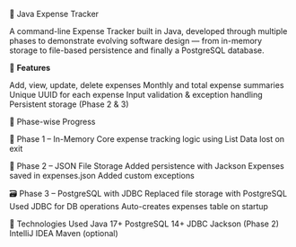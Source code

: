 💼 Java Expense Tracker

A command-line Expense Tracker built in Java, developed through multiple phases to demonstrate evolving software design — from in-memory storage to file-based persistence and finally a PostgreSQL database.

🚀 **Features**

Add, view, update, delete expenses
Monthly and total expense summaries
Unique UUID for each expense
Input validation & exception handling
Persistent storage (Phase 2 & 3)

🔄 Phase-wise Progress

🧪 Phase 1 – In-Memory
Core expense tracking logic using List<Expense>
Data lost on exit

📝 Phase 2 – JSON File Storage
Added persistence with Jackson
Expenses saved in expenses.json
Added custom exceptions

🗃️ Phase 3 – PostgreSQL with JDBC
Replaced file storage with PostgreSQL
Used JDBC for DB operations
Auto-creates expenses table on startup

🧰 Technologies Used
Java 17+
PostgreSQL 14+
JDBC
Jackson (Phase 2)
IntelliJ IDEA
Maven (optional)
